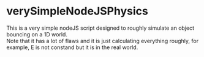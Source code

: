# verySimpleNodeJSPhysics
This is a very simple nodeJS script designed to roughly simulate an object bouncing on a 1D world.
<br/> Note that it has a lot of flaws and it is just calculating everything roughly, for example, E is not constand but it is in the real world.
